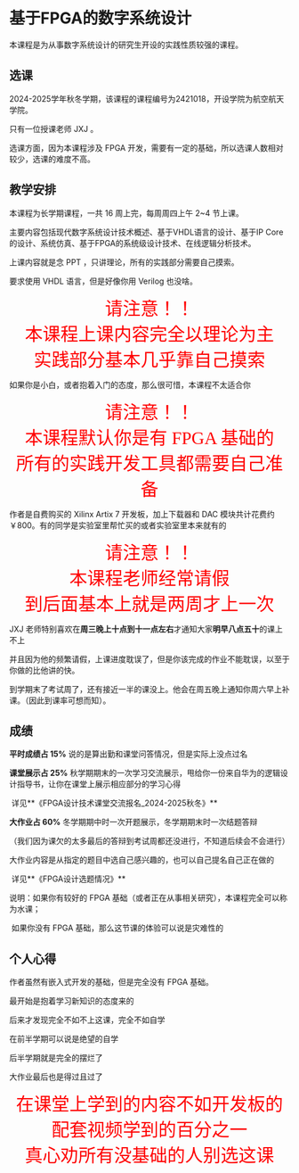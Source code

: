 # 基于FPGA的数字系统设计

本课程是为从事数字系统设计的研究生开设的实践性质较强的课程。



## 选课

2024-2025学年秋冬学期，该课程的课程编号为2421018，开设学院为航空航天学院。

只有一位授课老师 JXJ 。

选课方面，因为本课程涉及 FPGA 开发，需要有一定的基础，所以选课人数相对较少，选课的难度不高。



## 教学安排

本课程为长学期课程，一共 16 周上完，每周周四上午 2~4 节上课。

主要内容包括现代数字系统设计技术概述、基于VHDL语言的设计、基于IP Core的设计、系统仿真、基于FPGA的系统级设计技术、在线逻辑分析技术。

上课内容就是念 PPT ，只讲理论，所有的实践部分需要自己摸索。

要求使用 VHDL 语言，但是好像你用 Verilog 也没啥。

<center><font face="黑体" color=red size=6>请注意！！<br>本课程上课内容完全以理论为主<br>实践部分基本几乎靠自己摸索</font></center>

如果你是小白，或者抱着入门的态度，那么很可惜，本课程不太适合你

<center><font face="黑体" color=red size=6>请注意！！<br>本课程默认你是有 FPGA 基础的<br>所有的实践开发工具都需要自己准备</font></center>

作者是自费购买的 Xilinx Artix 7 开发板，加上下载器和 DAC 模块共计花费约 ￥800。有的同学是实验室里帮忙买的或者实验室里本来就有的

<center><font face="黑体" color=red size=6>请注意！！<br>本课程老师经常请假<br>到后面基本上就是两周才上一次</font></center>

JXJ 老师特别喜欢在**周三晚上十点到十一点左右**才通知大家**明早八点五十**的课上不上

并且因为他的频繁请假，上课进度耽误了，但是你该完成的作业不能耽误，以至于你做的比他讲的快。

到学期末了考试周了，还有接近一半的课没上。他会在周五晚上通知你周六早上补课。（因此到课率可想而知）。



## 成绩

**平时成绩占 15%**	说的是算出勤和课堂问答情况，但是实际上没点过名

**课堂展示占 25%**	秋学期期末的一次学习交流展示，甩给你一份来自华为的逻辑设计指导书，让你在课堂上展示相应部分的学习心得

​								详见**《FPGA设计技术课堂交流报名_2024-2025秋冬》**

**大作业占 60%**		冬学期期中时一次开题展示，冬学期期末时一次结题答辩

​								（我们因为课欠的太多最后的答辩到考试周都还没进行，不知道后续会不会进行）

​								大作业内容是从指定的题目中选自己感兴趣的，也可以自己提名自己正在做的

​								详见**《FPGA设计选题情况》**

说明：如果你有较好的 FPGA 基础（或者正在从事相关研究），本课程完全可以称为水课；

​			如果你没有 FPGA 基础，那么这节课的体验可以说是灾难性的



## 个人心得

作者虽然有嵌入式开发的基础，但是完全没有 FPGA 基础。

最开始是抱着学习新知识的态度来的

后来才发现完全不如不上这课，完全不如自学

在前半学期可以说是绝望的自学

后半学期就是完全的摆烂了

大作业最后也是得过且过了

<center><font face="黑体" color=red size=6>在课堂上学到的内容不如开发板的配套视频学到的百分之一<br>真心劝所有没基础的人别选这课</font></center>

